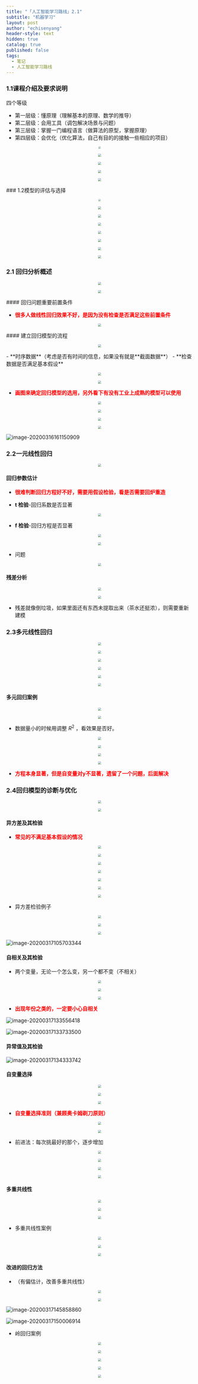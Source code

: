 ```yaml
---
title: "「人工智能学习路线」2.1"
subtitle: "机器学习"
layout: post
author: "echisenyang"
header-style: text
hidden: true
catalog: true
published: false
tags:
  - 笔记
  - 人工智能学习路线
---
```





### 1.1课程介绍及要求说明

四个等级

- 第一层级：懂原理（理解基本的原理、数学的推导）
- 第二层级：会用工具（调包解决场景与问题）
- 第三层级：掌握一门编程语言（做算法的原型，掌握原理）
- 第四层级：会优化（优化算法，自己有目的的接触一些相应的项目）

<p align="center">
  <img src="https://gitee.com/echisenyang/GiteeForUpicUse/raw/master/uPic/NpOsps.jpg" style="zoom:40%" />
</p>

<p align="center">
  <img src="https://gitee.com/echisenyang/GiteeForUpicUse/raw/master/uPic/nW8lCX.jpg" style="zoom:50%" />
</p>

<p align="center">
  <img src="https://gitee.com/echisenyang/GiteeForUpicUse/raw/master/uPic/mxuYC7.jpg" style="zoom:50%" />
</p>

<p align="center">
  <img src="https://gitee.com/echisenyang/GiteeForUpicUse/raw/master/uPic/LcFkUN.jpg" style="zoom:50%" />
</p>

<p align="center">
  <img src="https://gitee.com/echisenyang/GiteeForUpicUse/raw/master/uPic/Wy02p6.jpg" style="zoom:50%" />
</p>
### 1.2模型的评估与选择

<p align="center">
  <img src="https://gitee.com/echisenyang/GiteeForUpicUse/raw/master/uPic/24i46Y.jpg" style="zoom:40%" />
</p>

<p align="center">
  <img src="https://gitee.com/echisenyang/GiteeForUpicUse/raw/master/uPic/5jaEkc.jpg" style="zoom:50%" />
</p>

<p align="center">
  <img src="https://gitee.com/echisenyang/GiteeForUpicUse/raw/master/uPic/SbNSCE.jpg" style="zoom:50%" />
</p>

<p align="center">
  <img src="https://gitee.com/echisenyang/GiteeForUpicUse/raw/master/uPic/W376vY.jpg" style="zoom:50%" />
</p>

<p align="center">
  <img src="https://gitee.com/echisenyang/GiteeForUpicUse/raw/master/uPic/4GxxJj.jpg" style="zoom:50%" />
</p>

<p align="center">
  <img src="https://gitee.com/echisenyang/GiteeForUpicUse/raw/master/uPic/cZpSqO.jpg" style="zoom:50%" />
</p>

<p align="center">
  <img src="https://gitee.com/echisenyang/GiteeForUpicUse/raw/master/uPic/cTXYvM.jpg" style="zoom:50%" />
</p>

<p align="center">
  <img src="https://gitee.com/echisenyang/GiteeForUpicUse/raw/master/uPic/R5Rgk3.jpg" style="zoom:50%" />
</p>

### 2.1 回归分析概述

<p align="center">
  <img src="https://gitee.com/echisenyang/GiteeForUpicUse/raw/master/uPic/iAJClJ.jpg" style="zoom:50%" />
</p>

<p align="center">
  <img src="https://gitee.com/echisenyang/GiteeForUpicUse/raw/master/uPic/Ip0Uqm.jpg" style="zoom:50%" />
</p>
#### 回归问题重要前置条件


- **<font color=red>很多人做线性回归效果不好，是因为没有检查是否满足这些前置条件</font>**  

<p align="center">
  <img src="https://gitee.com/echisenyang/GiteeForUpicUse/raw/master/uPic/WcGwyM.jpg" style="zoom:50%" />
</p>
#### 建立回归模型的流程

<p align="center">
  <img src="https://gitee.com/echisenyang/GiteeForUpicUse/raw/master/uPic/Nu04k5.jpg" style="zoom:50%" />
</p>
- **时序数据**（考虑是否有时间的信息，如果没有就是**截面数据**）
- **检查数据是否满足基本假设** 


<p align="center">
  <img src="https://gitee.com/echisenyang/GiteeForUpicUse/raw/master/uPic/BsdD1D.jpg" style="zoom:50%" />
</p>
<p align="center">
  <img src="https://gitee.com/echisenyang/GiteeForUpicUse/raw/master/uPic/XBRE0K.jpg" style="zoom:50%" />
</p>

- **<font color=red>画图来确定回归模型的选用，另外看下有没有工业上成熟的模型可以使用</font>**

<p align="center">
  <img src="https://gitee.com/echisenyang/GiteeForUpicUse/raw/master/uPic/ztpk1C.jpg" style="zoom:50%" />
</p>
<p align="center">
  <img src="https://gitee.com/echisenyang/GiteeForUpicUse/raw/master/uPic/k9IcE8.jpg" style="zoom:50%" />
</p>

<p align="center">
  <img src="https://gitee.com/echisenyang/GiteeForUpicUse/raw/master/uPic/05KnWl.jpg" style="zoom:50%" />
</p>

<p align="center">
  <img src="https://gitee.com/echisenyang/GiteeForUpicUse/raw/master/uPic/BDTc6r.jpg" style="zoom:50%" />
</p>

![image-20200316161150909](https://gitee.com/echisenyang/GiteeForUpicUse/raw/master/uPic/B1d2gV.jpg)

### 2.2一元线性回归

<p align="center">
  <img src="https://gitee.com/echisenyang/GiteeForUpicUse/raw/master/uPic/OKVtX3.jpg" style="zoom:50%" />
</p>

#### 回归参数估计

- **<font color=red>很难判断回归方程好不好，需要用假设检验，看是否需要回炉重造</font>**

- **t 检验**-回归系数是否显著

<p align="center">
  <img src="https://gitee.com/echisenyang/GiteeForUpicUse/raw/master/uPic/8bBvGw.jpg" style="zoom:50%" />
</p>

- **f 检验**-回归方程是否显著

<p align="center">
  <img src="https://gitee.com/echisenyang/GiteeForUpicUse/raw/master/uPic/EuvTGb.jpg" style="zoom:50%" />
</p>

<p align="center">
  <img src="https://gitee.com/echisenyang/GiteeForUpicUse/raw/master/uPic/MT0CA4.jpg" style="zoom:50%" />
</p>

- 问题

<p align="center">
  <img src="https://gitee.com/echisenyang/GiteeForUpicUse/raw/master/uPic/uuGcNA.jpg" style="zoom:50%" />
</p>

#### 残差分析

<p align="center">
  <img src="https://gitee.com/echisenyang/GiteeForUpicUse/raw/master/uPic/cf7NUH.jpg" style="zoom:50%" />
</p>

<p align="center">
  <img src="https://gitee.com/echisenyang/GiteeForUpicUse/raw/master/uPic/QIacmy.jpg" style="zoom:50%" />
</p>

- 残差就像倒垃圾，如果里面还有东西未提取出来（茶水还挺浓），则需要重新建模

### 2.3多元线性回归

<p align="center">
  <img src="https://gitee.com/echisenyang/GiteeForUpicUse/raw/master/uPic/8QaGeT.jpg" style="zoom:50%" />
</p>

<p align="center">
  <img src="https://gitee.com/echisenyang/GiteeForUpicUse/raw/master/uPic/TbYUgr.jpg" style="zoom:50%" />
</p>

<p align="center">
  <img src="https://gitee.com/echisenyang/GiteeForUpicUse/raw/master/uPic/cz4IKY.jpg" style="zoom:50%" />
</p>

<p align="center">
  <img src="https://gitee.com/echisenyang/GiteeForUpicUse/raw/master/uPic/YhJSH9.jpg" style="zoom:50%" />
</p>

<p align="center">
  <img src="https://gitee.com/echisenyang/GiteeForUpicUse/raw/master/uPic/uV1B1w.jpg" style="zoom:50%" />
</p>

<p align="center">
  <img src="https://gitee.com/echisenyang/GiteeForUpicUse/raw/master/uPic/sIcUTH.jpg" style="zoom:50%" />
</p> 

#### 多元回归案例

<p align="center">
  <img src="https://gitee.com/echisenyang/GiteeForUpicUse/raw/master/uPic/m9mPS1.jpg" style="zoom:50%" />
</p> 

<p align="center">
  <img src="https://gitee.com/echisenyang/GiteeForUpicUse/raw/master/uPic/fxPwXF.jpg" style="zoom:50%" />
</p> 

- 数据量小的时候用调整 $R^2$ ，看效果是否好。

<p align="center">
  <img src="https://gitee.com/echisenyang/GiteeForUpicUse/raw/master/uPic/zgl2DC.jpg" style="zoom:50%" />
</p> 

<p align="center">
  <img src="https://gitee.com/echisenyang/GiteeForUpicUse/raw/master/uPic/y7k4Fx.jpg" style="zoom:50%" />
</p> 

<p align="center">
  <img src="https://gitee.com/echisenyang/GiteeForUpicUse/raw/master/uPic/DaIiPE.jpg" style="zoom:50%" />
</p> 

<p align="center">
  <img src="https://gitee.com/echisenyang/GiteeForUpicUse/raw/master/uPic/cRRhsn.jpg" style="zoom:50%" />
</p> 

- **<font color=red>方程本身显著，但是自变量对y不显著，遗留了一个问题，后面解决</font>**

### 2.4回归模型的诊断与优化

<p align="center">
  <img src="https://gitee.com/echisenyang/GiteeForUpicUse/raw/master/uPic/7AQlVH.jpg" style="zoom:50%" />
</p> 

<p align="center">
  <img src="https://gitee.com/echisenyang/GiteeForUpicUse/raw/master/uPic/gabuDY.jpg" style="zoom:50%" />
</p>

#### 异方差及其检验

- **<font color=red>常见的不满足基本假设的情况</font>**

<p align="center">
  <img src="https://gitee.com/echisenyang/GiteeForUpicUse/raw/master/uPic/PxJsCJ.jpg" style="zoom:50%" />
</p>

<p align="center">
  <img src="https://gitee.com/echisenyang/GiteeForUpicUse/raw/master/uPic/A70mMe.jpg" style="zoom:50%" />
</p>

<p align="center">
  <img src="https://gitee.com/echisenyang/GiteeForUpicUse/raw/master/uPic/GJhBdl.jpg" style="zoom:50%" />
</p>

<p align="center">
  <img src="https://gitee.com/echisenyang/GiteeForUpicUse/raw/master/uPic/xwTmIl.jpg" style="zoom:50%" />
</p>

<p align="center">
  <img src="https://gitee.com/echisenyang/GiteeForUpicUse/raw/master/uPic/kwDaBy.jpg" style="zoom:50%" />
</p>

<p align="center">
  <img src="https://gitee.com/echisenyang/GiteeForUpicUse/raw/master/uPic/VjPZbE.jpg" style="zoom:50%" />
</p>

<p align="center">
  <img src="https://gitee.com/echisenyang/GiteeForUpicUse/raw/master/uPic/kR0gtA.jpg" style="zoom:50%" />
</p>

- 异方差检验例子

<p align="center">
  <img src="https://gitee.com/echisenyang/GiteeForUpicUse/raw/master/uPic/DFxChv.jpg" style="zoom:50%" />
</p>

<p align="center">
  <img src="https://gitee.com/echisenyang/GiteeForUpicUse/raw/master/uPic/l60idR.jpg" style="zoom:50%" />
</p>

<p align="center">
  <img src="https://gitee.com/echisenyang/GiteeForUpicUse/raw/master/uPic/Rs7Vjk.jpg" style="zoom:50%" />
</p>

![image-20200317105703344](https://gitee.com/echisenyang/GiteeForUpicUse/raw/master/uPic/gjIBWr.jpg) 

#### 自相关及其检验

- 两个变量，无论一个怎么变，另一个都不变（不相关）

<p align="center">
  <img src="https://gitee.com/echisenyang/GiteeForUpicUse/raw/master/uPic/Ucp4rm.jpg" style="zoom:50%" />
</p>

<p align="center">
  <img src="https://gitee.com/echisenyang/GiteeForUpicUse/raw/master/uPic/fNsGdM.jpg" style="zoom:50%" />
</p>

<p align="center">
  <img src="https://gitee.com/echisenyang/GiteeForUpicUse/raw/master/uPic/e1pjxx.jpg" style="zoom:50%" />
</p>

- **<font color=red>出现年份之类的，一定要小心自相关</font>**

![image-20200317133556418](https://gitee.com/echisenyang/GiteeForUpicUse/raw/master/uPic/M3j0yv.jpg)

![image-20200317133733500](https://gitee.com/echisenyang/GiteeForUpicUse/raw/master/uPic/79LrMM.jpg)

#### 异常值及其检验

![image-20200317134333742](https://gitee.com/echisenyang/GiteeForUpicUse/raw/master/uPic/3zKoAn.jpg)

#### 自变量选择

<p align="center">
  <img src="https://gitee.com/echisenyang/GiteeForUpicUse/raw/master/uPic/6MswTS.jpg" style="zoom:50%" />
</p>

<p align="center">
  <img src="https://gitee.com/echisenyang/GiteeForUpicUse/raw/master/uPic/nTlIut.jpg" style="zoom:50%" />
</p>

<p align="center">
  <img src="https://gitee.com/echisenyang/GiteeForUpicUse/raw/master/uPic/Q7l1u5.jpg" style="zoom:50%" />
</p>

- **<font color=red>自变量选择准则（兼顾奥卡姆剃刀原则）</font>**

<p align="center">
  <img src="https://gitee.com/echisenyang/GiteeForUpicUse/raw/master/uPic/tFyE4M.jpg" style="zoom:50%" />
</p>

<p align="center">
  <img src="https://gitee.com/echisenyang/GiteeForUpicUse/raw/master/uPic/NMJ9QN.jpg" style="zoom:50%" />
</p>

- 前进法：每次挑最好的那个，逐步增加

<p align="center">
  <img src="https://gitee.com/echisenyang/GiteeForUpicUse/raw/master/uPic/gUEgvD.jpg" style="zoom:50%" />
</p>

<p align="center">
  <img src="https://gitee.com/echisenyang/GiteeForUpicUse/raw/master/uPic/aCtLa7.jpg" style="zoom:50%" />
</p>

<p align="center">
  <img src="https://gitee.com/echisenyang/GiteeForUpicUse/raw/master/uPic/bSIZF1.jpg" style="zoom:50%" />
</p>

<p align="center">
  <img src="https://gitee.com/echisenyang/GiteeForUpicUse/raw/master/uPic/7q5MiS.jpg" style="zoom:50%" />
</p>

#### 多重共线性

<p align="center">
  <img src="https://gitee.com/echisenyang/GiteeForUpicUse/raw/master/uPic/WMFcjk.jpg" style="zoom:50%" />
</p>

<p align="center">
  <img src="https://gitee.com/echisenyang/GiteeForUpicUse/raw/master/uPic/2Slhj4.jpg" style="zoom:50%" />
</p>

<p align="center">
  <img src="https://gitee.com/echisenyang/GiteeForUpicUse/raw/master/uPic/vHLxgo.jpg" style="zoom:50%" />
</p>

- 多重共线性案例

<p align="center">
  <img src="https://gitee.com/echisenyang/GiteeForUpicUse/raw/master/uPic/divD1y.jpg" style="zoom:50%" />
</p>

<p align="center">
  <img src="https://gitee.com/echisenyang/GiteeForUpicUse/raw/master/uPic/cRLHqX.jpg" style="zoom:50%" />
</p>

<p align="center">
  <img src="https://gitee.com/echisenyang/GiteeForUpicUse/raw/master/uPic/qkbbde.jpg" style="zoom:50%" />
</p>

#### 改进的回归方法

- （有偏估计，改善多重共线性）

<p align="center">
  <img src="https://gitee.com/echisenyang/GiteeForUpicUse/raw/master/uPic/8JhtpF.jpg" style="zoom:50%" />
</p>

<p align="center">
  <img src="https://gitee.com/echisenyang/GiteeForUpicUse/raw/master/uPic/zDg26s.jpg" style="zoom:50%" />
</p>

![image-20200317145858860](https://gitee.com/echisenyang/GiteeForUpicUse/raw/master/uPic/lpi62I.jpg)

![image-20200317150006914](https://gitee.com/echisenyang/GiteeForUpicUse/raw/master/uPic/ZV5I7Y.jpg)

- 岭回归案例

<p align="center">
  <img src="https://gitee.com/echisenyang/GiteeForUpicUse/raw/master/uPic/IQOhsD.jpg" style="zoom:50%" />
</p>

<p align="center">
  <img src="https://gitee.com/echisenyang/GiteeForUpicUse/raw/master/uPic/xNXBgz.jpg" style="zoom:50%" />
</p>

<p align="center">
  <img src="https://gitee.com/echisenyang/GiteeForUpicUse/raw/master/uPic/TN4fVc.jpg" style="zoom:50%" />
</p>

<p align="center">
  <img src="https://gitee.com/echisenyang/GiteeForUpicUse/raw/master/uPic/nLWZjB.jpg" style="zoom:50%" />
</p>

<p align="center">
  <img src="https://gitee.com/echisenyang/GiteeForUpicUse/raw/master/uPic/gBJZGe.jpg" style="zoom:50%" />
</p>




